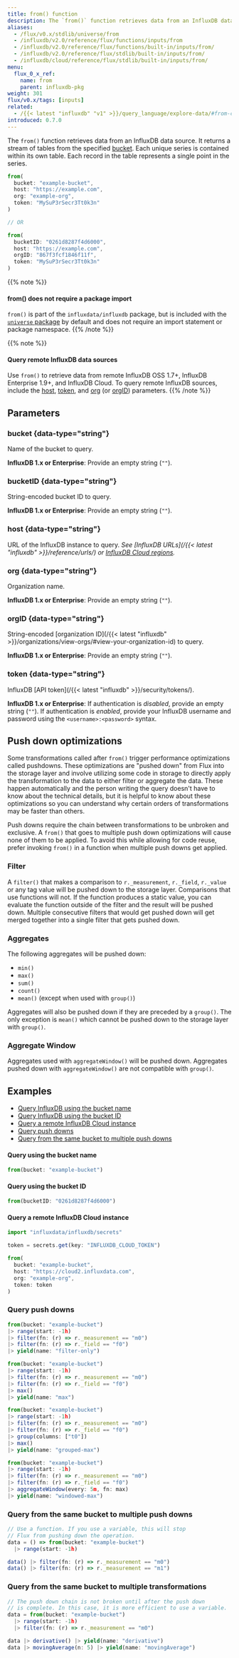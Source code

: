 ```yaml
---
title: from() function
description: The `from()` function retrieves data from an InfluxDB data source.
aliases:
  - /flux/v0.x/stdlib/universe/from
  - /influxdb/v2.0/reference/flux/functions/inputs/from
  - /influxdb/v2.0/reference/flux/functions/built-in/inputs/from/
  - /influxdb/v2.0/reference/flux/stdlib/built-in/inputs/from/
  - /influxdb/cloud/reference/flux/stdlib/built-in/inputs/from/
menu:
  flux_0_x_ref:
    name: from
    parent: influxdb-pkg
weight: 301
flux/v0.x/tags: [inputs]
related:
  - /{{< latest "influxdb" "v1" >}}/query_language/explore-data/#from-clause, InfluxQL - FROM
introduced: 0.7.0
---
```


The `from()` function retrieves data from an InfluxDB data source.
It returns a stream of tables from the specified [bucket](#parameters).
Each unique series is contained within its own table.
Each record in the table represents a single point in the series.

```js
from(
  bucket: "example-bucket",
  host: "https://example.com",
  org: "example-org",
  token: "MySuP3rSecr3Tt0k3n"
)

// OR

from(
  bucketID: "0261d8287f4d6000",
  host: "https://example.com",
  orgID: "867f3fcf1846f11f",
  token: "MySuP3rSecr3Tt0k3n"
)
```

{{% note %}}
#### from() does not require a package import
`from()` is part of the `influxdata/influxdb` package, but is included with the
[`universe` package](/flux/v0.x/stdlib/universe/) by default and does not require
an import statement or package namespace.
{{% /note %}}

{{% note %}}
#### Query remote InfluxDB data sources
Use `from()` to retrieve data from remote InfluxDB OSS 1.7+, InfluxDB Enterprise 1.9+, and InfluxDB Cloud.
To query remote InfluxDB sources, include the [host](#host), [token](#token), and
[org](#org) (or [orgID](#orgid)) parameters.
{{% /note %}}

## Parameters

### bucket {data-type="string"}
Name of the bucket to query.

**InfluxDB 1.x or Enterprise**: Provide an empty string (`""`).

### bucketID {data-type="string"}
String-encoded bucket ID to query.

**InfluxDB 1.x or Enterprise**: Provide an empty string (`""`).

### host {data-type="string"}
URL of the InfluxDB instance to query.
_See [InfluxDB URLs](/{{< latest "influxdb" >}}/reference/urls/) or
[InfluxDB Cloud regions](/influxdb/cloud/reference/regions/)._

### org {data-type="string"}
Organization name.

**InfluxDB 1.x or Enterprise**: Provide an empty string (`""`).

### orgID {data-type="string"}
String-encoded [organization ID](/{{< latest "influxdb" >}}/organizations/view-orgs/#view-your-organization-id) to query.

**InfluxDB 1.x or Enterprise**: Provide an empty string (`""`).

### token {data-type="string"}
InfluxDB [API token](/{{< latest "influxdb" >}}/security/tokens/).

**InfluxDB 1.x or Enterprise**:
If authentication is _disabled_, provide an empty string (`""`).
If authentication is _enabled_, provide your InfluxDB username and password
using the `<username>:<password>` syntax.

## Push down optimizations

Some transformations called after `from()` trigger performance optimizations called pushdowns.
These optimizations are "pushed down" from Flux into the storage layer and involve utilizing some code in storage to directly apply the transformation to the data to either filter or aggregate the data.
These happen automatically and the person writing the query doesn't have to know about the technical details, but it is helpful to know about these optimizations so you can understand why certain orders of transformations may be faster than others.

Push downs require the chain between transformations to be unbroken and exclusive.
A `from()` that goes to multiple push down optimizations will cause none of them to be applied.
To avoid this while allowing for code reuse, prefer invoking `from()` in a function when multiple push downs get applied.

### Filter

A `filter()` that makes a comparison to `r._measurement`, `r._field`, `r._value` or any tag value will be pushed down to the storage layer.
Comparisons that use functions will not.
If the function produces a static value, you can evaluate the function outside of the filter and the result will be pushed down.
Multiple consecutive filters that would get pushed down will get merged together into a single filter that gets pushed down.

### Aggregates

The following aggregates will be pushed down:

- `min()`
- `max()`
- `sum()`
- `count()`
- `mean()` (except when used with `group()`)

Aggregates will also be pushed down if they are preceded by a `group()`.
The only exception is `mean()` which cannot be pushed down to the storage layer with `group()`.

### Aggregate Window

Aggregates used with `aggregateWindow()` will be pushed down.
Aggregates pushed down with `aggregateWindow()` are not compatible with `group()`.

## Examples

- [Query InfluxDB using the bucket name](#query-using-the-bucket-name)
- [Query InfluxDB using the bucket ID](#query-using-the-bucket-id)
- [Query a remote InfluxDB Cloud instance](#query-a-remote-influxdb-cloud-instance)
- [Query push downs](#query-push-downs)
- [Query from the same bucket to multiple push downs](#query-multiple-push-downs)

#### Query using the bucket name
```js
from(bucket: "example-bucket")
```

#### Query using the bucket ID
```js
from(bucketID: "0261d8287f4d6000")
```

#### Query a remote InfluxDB Cloud instance
```js
import "influxdata/influxdb/secrets"

token = secrets.get(key: "INFLUXDB_CLOUD_TOKEN")

from(
  bucket: "example-bucket",
  host: "https://cloud2.influxdata.com",
  org: "example-org",
  token: token
)
```

### Query push downs

```js
from(bucket: "example-bucket")
|> range(start: -1h)
|> filter(fn: (r) => r._measurement == "m0")
|> filter(fn: (r) => r._field == "f0")
|> yield(name: "filter-only")

from(bucket: "example-bucket")
|> range(start: -1h)
|> filter(fn: (r) => r._measurement == "m0")
|> filter(fn: (r) => r._field == "f0")
|> max()
|> yield(name: "max")

from(bucket: "example-bucket")
|> range(start: -1h)
|> filter(fn: (r) => r._measurement == "m0")
|> filter(fn: (r) => r._field == "f0")
|> group(columns: ["t0"])
|> max()
|> yield(name: "grouped-max")

from(bucket: "example-bucket")
|> range(start: -1h)
|> filter(fn: (r) => r._measurement == "m0")
|> filter(fn: (r) => r._field == "f0")
|> aggregateWindow(every: 5m, fn: max)
|> yield(name: "windowed-max")
```

### Query from the same bucket to multiple push downs

```js
// Use a function. If you use a variable, this will stop
// Flux from pushing down the operation.
data = () => from(bucket: "example-bucket")
  |> range(start: -1h)

data() |> filter(fn: (r) => r._measurement == "m0")
data() |> filter(fn: (r) => r._measurement == "m1")
```

### Query from the same bucket to multiple transformations

```js
// The push down chain is not broken until after the push down
// is complete. In this case, it is more efficient to use a variable.
data = from(bucket: "example-bucket")
  |> range(start: -1h)
  |> filter(fn: (r) => r._measurement == "m0")

data |> derivative() |> yield(name: "derivative")
data |> movingAverage(n: 5) |> yield(name: "movingAverage")
```

